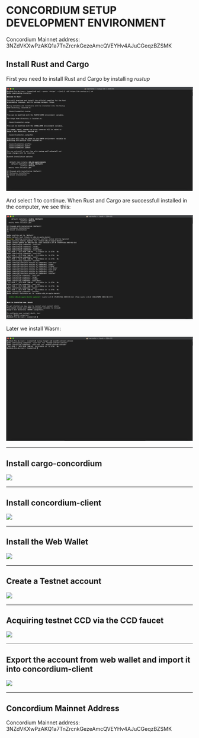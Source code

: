 # CONCORDIUM SETUP DEVELOPMENT ENVIRONMENT

Concordium Mainnet address: 3NZdVKXwPzAKQ1a7TnZrcnkGezeAmcQVEYHv4AJuCGeqzBZSMK


## Install Rust and Cargo

First you need to install Rust and Cargo by installing _rustup_

![](concordium-01-install-rust.png)

And select 1 to continue.
When Rust and Cargo are successfull installed in the computer, we see this:

![](concordium-02-install-rust.png)

Later we install Wasm:

![](concordium-03-install-wasm.png)

---

## Install cargo-concordium

![](celo-meme-1-love-is-too-beautiful.png)

---

## Install concordium-client

![](celo-meme-1-love-is-too-beautiful.png)

---

## Install the Web Wallet

![](celo-meme-1-love-is-too-beautiful.png)

---

## Create a Testnet account

![](celo-meme-1-love-is-too-beautiful.png)

---

## Acquiring testnet CCD via the CCD faucet

![](celo-meme-1-love-is-too-beautiful.png)

---

## Export the account from web wallet and import it into concordium-client

![](celo-meme-1-love-is-too-beautiful.png)

---

## Concordium Mainnet Address

Concordium Mainnet address: 3NZdVKXwPzAKQ1a7TnZrcnkGezeAmcQVEYHv4AJuCGeqzBZSMK
